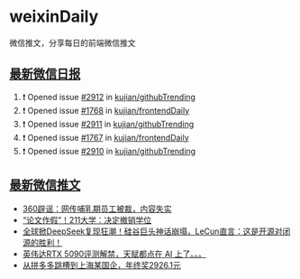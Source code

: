 # weixinDaily
微信推文，分享每日的前端微信推文

## [最新微信日报](https://github.com/kujian/weixinDaily/issues)

<!--START_SECTION:activity-->
1. ❗ Opened issue [#2912](https://github.com/kujian/githubTrending/issues/2912) in [kujian/githubTrending](https://github.com/kujian/githubTrending)
2. ❗ Opened issue [#1768](https://github.com/kujian/frontendDaily/issues/1768) in [kujian/frontendDaily](https://github.com/kujian/frontendDaily)
3. ❗ Opened issue [#2911](https://github.com/kujian/githubTrending/issues/2911) in [kujian/githubTrending](https://github.com/kujian/githubTrending)
4. ❗ Opened issue [#1767](https://github.com/kujian/frontendDaily/issues/1767) in [kujian/frontendDaily](https://github.com/kujian/frontendDaily)
5. ❗ Opened issue [#2910](https://github.com/kujian/githubTrending/issues/2910) in [kujian/githubTrending](https://github.com/kujian/githubTrending)
<!--END_SECTION:activity-->


## [最新微信推文](https://weixin.qdkfweb.cn/)

<!-- BLOG-POST-LIST:START -->
- [360辟谣：网传哺乳期员工被裁，内容失实](https://weixin.qdkfweb.cn/62696.html)
- [“论文作假”！211大学：决定撤销学位](https://weixin.qdkfweb.cn/62708.html)
- [全球掀DeepSeek复现狂潮！硅谷巨头神话崩塌，LeCun直言：这是开源对闭源的胜利！](https://weixin.qdkfweb.cn/62709.html)
- [英伟达RTX 5090评测解禁，天赋都点在 AI 上了。。。](https://weixin.qdkfweb.cn/62710.html)
- [从拼多多跳槽到上海某国企，年终奖2926.1元](https://weixin.qdkfweb.cn/62695.html)
<!-- BLOG-POST-LIST:END -->